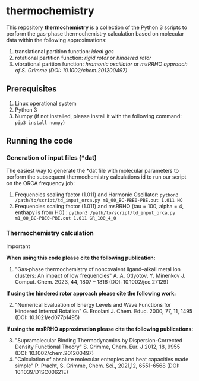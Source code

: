 # thermochemistry
This repository **thermochemistry** is a collection of the Python 3 scripts to perform the gas-phase thermochemistry calculation based on molecular data within the following approximations:
1) translational partition function: *ideal gas*
2) rotational partition function: *rigid rotor* or *hindered rotor*
3) vibrational parition function: *hramonic oscillator* or *msRRHO approach of S. Grimme (DOI: 10.1002/chem.201200497)*
## Prerequisites
1) Linux operational system
2) Python 3
3) Numpy (if not installed, please install it with the following command: ```pip3 install numpy```)
## Running the code
### Generation of input files (*dat)
The easiest way to generate the *dat file with molecular parameters to perform the subsequent thermochemistry calculations id to run our script on the ORCA frequency job:
1) Frequencies scaling factor (1.011) and Harmonic Oscillator: ```python3 /path/to/script/td_input_orca.py m1_00_BC-PBE0-PBE.out 1.011 HO```
2) Frequencies scaling factor (1.011) and msRRHO (tau = 100, alpha = 4, enthapy is from HO) : ```python3 /path/to/script/td_input_orca.py m1_00_BC-PBE0-PBE.out 1.011 GR_100_4_0```
### Thermochemistry calculation
> [!IMPORTANT]
> **When using this code please cite the following publication:**
> 1) "Gas‐phase thermochemistry of noncovalent ligand–alkali metal ion clusters: An impact of low frequencies" A. A. Otlyotov, Y. Minenkov J. Comput. Chem. 2023, 44, 1807 – 1816 (DOI: 10.1002/jcc.27129)
> 
> **If using the hindered rotor approach please cite the following work:**
>
> 2) "Numerical Evaluation of Energy Levels and Wave Functions for Hindered Internal Rotation" G. Ercolani J. Chem. Educ. 2000, 77, 11, 1495 (DOI: 10.1021/ed077p1495)
>
> **If using the msRRHO approximation please cite the following publications:**
>
> 3) "Supramolecular Binding Thermodynamics by Dispersion-Corrected Density Functional Theory" S. Grimme, Chem. Eur. J 2012, 18, 9955 (DOI: 10.1002/chem.201200497)
> 4) "Calculation of absolute molecular entropies and heat capacities made simple" P. Pracht, S. Grimme, Chem. Sci., 2021,12, 6551-6568 (DOI: 10.1039/D1SC00621E)
> 
